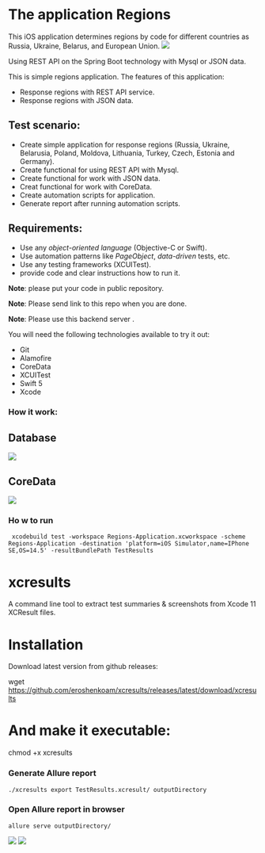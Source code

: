 # The application Regions 
This iOS application determines regions by code for different countries as Russia, Ukraine, Belarus, and European Union.
![](https://c.radikal.ru/c10/2108/a3/e469c95e6020.png)

Using REST API on the Spring Boot technology with Mysql or JSON data.

This is simple regions application. The features of this application: 
- Response regions with REST API service.
- Response regions with JSON data.

## Test scenario:
- Create simple application for response regions (Russia, Ukraine, Belarusia, Poland, Moldova, Lithuania, Turkey, Czech, Estonia and Germany).
- Create functional for using REST API with Mysql.
- Create functional for work with JSON data.
- Creat functional for work with CoreData.
- Create automation scripts for application.
- Generate report after running automation scripts. 
    
## Requirements:
- Use any *object-oriented language* (Objective-C or Swift).
- Use automation patterns like *PageObject*, *data-driven* tests, etc.
- Use any testing frameworks (XCUITest). 
- provide code and clear instructions how to run it.

**Note**: please put your code in public repository.

**Note**: Please send link to this repo when you are done.

**Note**: Please use this backend server .

You will need the following technologies available to try it out:

* Git
* Alamofire
* CoreData
* XCUITest
* Swift 5
* Xcode 

### How it work:

## Database
![](https://d.radikal.ru/d27/2107/d7/ba3bdd553416.png)

## CoreData
![](https://c.radikal.ru/c03/2108/a0/572e3c6e4abc.png)

### Ho w to run

``` xcodebuild test -workspace Regions-Application.xcworkspace -scheme Regions-Application -destination 'platform=iOS Simulator,name=IPhone SE,OS=14.5' -resultBundlePath TestResults```

# xcresults
A command line tool to extract test summaries & screenshots from Xcode 11 XCResult files.

# Installation
Download latest version from github releases:

wget https://github.com/eroshenkoam/xcresults/releases/latest/download/xcresults

# And make it executable:

chmod +x xcresults

### Generate Allure report 

```./xcresults export TestResults.xcresult/ outputDirectory```

### Open Allure report in browser

```allure serve outputDirectory/```

![](https://a.radikal.ru/a39/2110/41/78c13446f5f8.png)
![](https://d.radikal.ru/d13/2110/c9/39309a785553.png)
![]()
